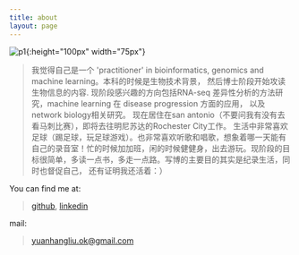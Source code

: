 ```yaml
---
title: about
layout: page
---
```


![p1](/media/headshot.png){:height="100px" width="75px"}

> 我觉得自己是一个 'practitioner' in bioinformatics, genomics and machine learning。本科的时候是生物技术背景， 然后博士阶段开始攻读生物信息的内容. 现阶段感兴趣的方向包括RNA-seq 差异性分析的方法研究，machine learning 在 disease progression 方面的应用， 以及network biology相关研究。                     现在居住在san antonio（不要问我有没有去看马刺比赛），即将去往明尼苏达的Rochester City工作。 生活中非常喜欢足球（踢足球，玩足球游戏）。也非常喜欢听歌和唱歌，想象着哪一天能有自己的录音室！忙的时候加加班，闲的时候健健身，出去游玩。现阶段的目标很简单，多读一点书，多走一点路。写博的主要目的其实是纪录生活，同时也督促自己， 还有证明我还活着：） 

You can find me at:

> [github](https://github.com/liuy12), [linkedin](https://www.linkedin.com/profile/view?id=284101161&trk=nav_responsive_tab_profile)

mail:

> yuanhangliu.ok@gmail.com
